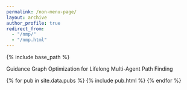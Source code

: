 ```yaml
---
permalink: /non-menu-page/
layout: archive
author_profile: true
redirect_from: 
  - "/nmp/"
  - "/nmp.html"
---
```

<!--title: "Page not in menu"
excerpt: "This is a page not in the main menu"-->
{% include base_path %}
<!--{% include toc %}-->


<tr>
    <td>
        Guidance Graph Optimization for Lifelong Multi-Agent Path Finding
    </td>
</tr>

{% for pub in site.data.pubs %}
        {% include pub.html %}
    {% endfor %}